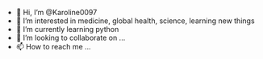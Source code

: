 - 👋 Hi, I’m @Karoline0097
- 👀 I’m interested in medicine, global health, science, learning new things
- 🌱 I’m currently learning python
- 💞️ I’m looking to collaborate on ...
- 📫 How to reach me ...

<!---
Karoline0097/Karoline0097 is a ✨ special ✨ repository because its `README.md` (this file) appears on your GitHub profile.
You can click the Preview link to take a look at your changes.
--->
